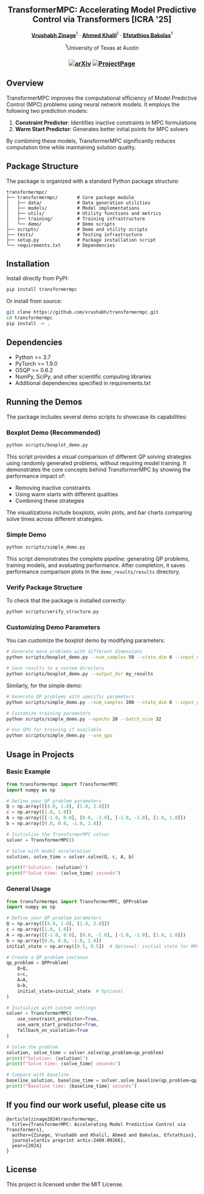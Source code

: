 <p align="center">

  <h2 align="center">TransformerMPC: Accelerating Model Predictive Control via Transformers  [ICRA '25]</h2>
  <p align="center">
    <a href="https://vrushabh27.github.io/vrushabh_zinage/"><strong>Vrushabh Zinage</strong></a><sup>1</sup>
    ·
    <a href="https://github.com/itsahmedkhalil"><strong>Ahmed Khalil</strong></a><sup>1</sup>
   ·
    <a href="https://sites.utexas.edu/ebakolas/"><strong>Efstathios Bakolas</strong></a><sup>1</sup>
    
</p>


<p align="center">
    <sup>1</sup>University of Texas at Austin 
</p>
   <h3 align="center">

   [![arXiv](https://img.shields.io/badge/arXiv-2409.09573-blue?logo=arxiv&color=%23B31B1B)](https://arxiv.org/abs/2409.09266) [![ProjectPage](https://img.shields.io/badge/Project_Page-TransformerMPC-blue)](https://transformer-mpc.github.io/)
  <div align="center"></div>
</p>

## Overview

TransformerMPC improves the computational efficiency of Model Predictive Control (MPC) problems using neural network models. It employs the following two prediction models:

1. **Constraint Predictor**: Identifies inactive constraints in MPC formulations
2. **Warm Start Predictor**: Generates better initial points for MPC solvers

By combining these models, TransformerMPC significantly reduces computation time while maintaining solution quality.

## Package Structure

The package is organized with a standard Python package structure:

```
transformermpc/
├── transformermpc/       # Core package module
│   ├── data/             # Data generation utilities
│   ├── models/           # Model implementations
│   ├── utils/            # Utility functions and metrics
│   ├── training/         # Training infrastructure
│   └── demo/             # Demo scripts
├── scripts/              # Demo and utility scripts
├── tests/                # Testing infrastructure
├── setup.py              # Package installation script
└── requirements.txt      # Dependencies
```

## Installation

Install directly from PyPI:

```bash
pip install transformermpc
```

Or install from source:

```bash
git clone https://github.com/vrushabh/transformermpc.git
cd transformermpc
pip install -e .
```

## Dependencies

- Python >= 3.7
- PyTorch >= 1.9.0
- OSQP >= 0.6.2
- NumPy, SciPy, and other scientific computing libraries
- Additional dependencies specified in requirements.txt

## Running the Demos

The package includes several demo scripts to showcase its capabilities:

### Boxplot Demo (Recommended)

```bash
python scripts/boxplot_demo.py
```

This script provides a visual comparison of different QP solving strategies using randomly generated problems, without requiring model training. It demonstrates the core concepts behind TransformerMPC by showing the performance impact of:
- Removing inactive constraints
- Using warm starts with different qualities
- Combining these strategies

The visualizations include boxplots, violin plots, and bar charts comparing solve times across different strategies.

### Simple Demo

```bash
python scripts/simple_demo.py
```

This script demonstrates the complete pipeline: generating QP problems, training models, and evaluating performance. After completion, it saves performance comparison plots in the `demo_results/results` directory.

### Verify Package Structure

To check that the package is installed correctly:

```bash
python scripts/verify_structure.py
```

### Customizing Demo Parameters

You can customize the boxplot demo by modifying parameters:

```bash
# Generate more problems with different dimensions
python scripts/boxplot_demo.py --num_samples 50 --state_dim 6 --input_dim 3 --horizon 10

# Save results to a custom directory 
python scripts/boxplot_demo.py --output_dir my_results
```

Similarly, for the simple demo:

```bash
# Generate QP problems with specific parameters
python scripts/simple_demo.py --num_samples 200 --state_dim 6 --input_dim 3 --horizon 10

# Customize training parameters
python scripts/simple_demo.py --epochs 20 --batch_size 32

# Use GPU for training if available
python scripts/simple_demo.py --use_gpu
```

## Usage in Projects

### Basic Example

```python
from transformermpc import TransformerMPC
import numpy as np

# Define your QP problem parameters
Q = np.array([[4.0, 1.0], [1.0, 2.0]])
c = np.array([1.0, 1.0])
A = np.array([[-1.0, 0.0], [0.0, -1.0], [-1.0, -1.0], [1.0, 1.0]])
b = np.array([0.0, 0.0, -1.0, 2.0])

# Initialize the TransformerMPC solver
solver = TransformerMPC()

# Solve with model acceleration
solution, solve_time = solver.solve(Q, c, A, b)

print(f"Solution: {solution}")
print(f"Solve time: {solve_time} seconds")
```

### General Usage

```python
from transformermpc import TransformerMPC, QPProblem
import numpy as np

# Define your QP problem parameters
Q = np.array([[4.0, 1.0], [1.0, 2.0]])
c = np.array([1.0, 1.0])
A = np.array([[-1.0, 0.0], [0.0, -1.0], [-1.0, -1.0], [1.0, 1.0]])
b = np.array([0.0, 0.0, -1.0, 2.0])
initial_state = np.array([0.5, 0.5])  # Optional: initial state for MPC problems

# Create a QP problem instance
qp_problem = QPProblem(
    Q=Q,
    c=c,
    A=A,
    b=b,
    initial_state=initial_state  # Optional
)

# Initialize with custom settings
solver = TransformerMPC(
    use_constraint_predictor=True,
    use_warm_start_predictor=True,
    fallback_on_violation=True
)

# Solve the problem
solution, solve_time = solver.solve(qp_problem=qp_problem)
print(f"Solution: {solution}")
print(f"Solve time: {solve_time} seconds")

# Compare with baseline
baseline_solution, baseline_time = solver.solve_baseline(qp_problem=qp_problem)
print(f"Baseline time: {baseline_time} seconds")
```
## If you find our work useful, please cite us
```
@article{zinage2024transformermpc,
  title={TransformerMPC: Accelerating Model Predictive Control via Transformers},
  author={Zinage, Vrushabh and Khalil, Ahmed and Bakolas, Efstathios},
  journal={arXiv preprint arXiv:2409.09266},
  year={2024}
}
```

## License

This project is licensed under the MIT License. 
